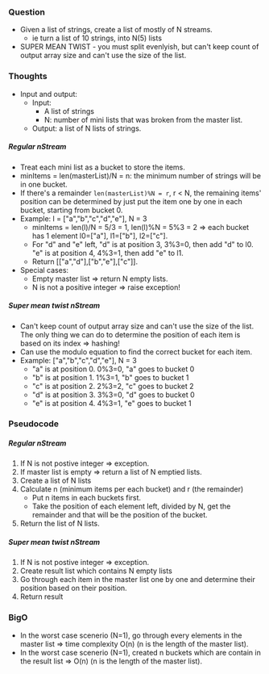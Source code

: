 ### Question
- Given a list of strings, create a list of mostly of N streams.
    - ie turn a list of 10 strings, into N(5) lists
- SUPER MEAN TWIST - you must split evenlyish, but can't keep count of output array size and can't use the size of the list.

### Thoughts
- Input and output:
    - Input: 
        - A list of strings
        - N: number of mini lists that was broken from the master list.
    - Output: a list of N lists of strings.

##### Regular nStream
- Treat each mini list as a bucket to store the items.
- minItems = len(masterList)/N = n: the minimum number of strings will be in one bucket.
- If there's a remainder `len(masterList)%N = r`, r < N, the remaining items' position can be determined by just put the item one by one in each bucket, starting from bucket 0.
- Example: l = ["a","b","c","d","e"], N = 3
    - minItems = len(l)/N = 5/3 = 1, len(l)%N = 5%3 = 2 => each bucket has 1 element l0=["a"], l1=["b"], l2=["c"].
    - For "d" and "e" left, "d" is at position 3, 3%3=0, then add "d" to l0. "e" is at position 4, 4%3=1, then add "e" to l1.
    - Return [["a","d"],["b","e"],["c"]].
- Special cases: 
    - Empty master list => return N empty lists.
    - N is not a positive integer => raise exception!

##### Super mean twist nStream
- Can't keep count of output array size and can't use the size of the list. The only thing we can do to determine the position of each item is based on its index => hashing!
- Can use the modulo equation to find the correct bucket for each item.
- Example: ["a","b","c","d","e"], N = 3
    - "a" is at position 0. 0%3=0, "a" goes to bucket 0
    - "b" is at position 1. 1%3=1, "b" goes to bucket 1
    - "c" is at position 2. 2%3=2, "c" goes to bucket 2
    - "d" is at position 3. 3%3=0, "d" goes to bucket 0
    - "e" is at position 4. 4%3=1, "e" goes to bucket 1

### Pseudocode
##### Regular nStream
1. If N is not postive integer => exception.
2. If master list is empty => return a list of N emptied lists.
3. Create a list of N lists
4. Calculate n (minimum items per each bucket) and r (the remainder)
    - Put n items in each buckets first.
    - Take the position of each element left, divided by N, get the remainder and that will be the position of the bucket.
5. Return the list of N lists.

##### Super mean twist nStream
1. If N is not postive integer => exception.
2. Create result list which contains N empty lists
3. Go through each item in the master list one by one and determine their position based on their position.
4. Return result

### BigO
- In the worst case scenerio (N=1), go through every elements in the master list => time complexity O(n) (n is the length of the master list). 
- In the worst case scenerio (N=1), created n buckets which are contain in the result list => O(n) (n is the length of the master list). 